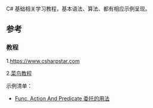C# 基础相关学习教程，基本语法、算法、都有相应示例呈现。

## 参考

### 教程

1.https://www.csharpstar.com

2.[菜鸟教程](https://www.runoob.com/csharp/csharp-tutorial.html)



示例清单：

- [Func, Action And Predicate 委托的用法](https://www.c-sharpcorner.com/article/func-action-predicate-delegates-in-c-sharp/)

